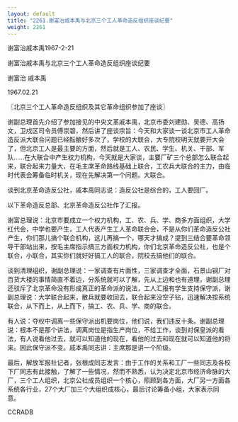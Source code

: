 ```yaml
---
layout: default
title: "2261.谢富治戚本禹与北京三个工人革命造反组织座谈纪要"
weight: 2261
---
```


谢富治戚本禹1967-2-21

谢富治戚本禹与北京三个工人革命造反组织座谈纪要

谢富治 戚本禹

1967.02.21

〖北京三个工人革命造反组织及其它革命组织参加了座谈〗

谢副总理首先介绍了参加接见的中央文革戚本禹，北京市委刘建勋、吴德、高扬文，卫戍区司令员傅崇碧，然后讲了座谈宗旨：今天和大家谈一谈北京市工人革命造反派大联合问题已经酝酿好多次了，学校的大联合，大专院校明天就要开大会了，但北京工人是最主要的方面，然后就是工人、农民、学生、机关、干部、军队……在大联合中产生权力机构，今天就是大家谈，主要厂矿三个总部怎么联合起来，联合起来力量大，在毛主席革命路线基础上联合，工农兵大联合的主力，由临时代表会筹备临时机关，现在先解决第一个问题。大联合。

谈到北京革命造反公社，戚本禹同志说：造反公社是综合的，工人要回厂。

以下革命造反总部、北京革命造反公社作了汇报。

谢富总理说：北京市要成立一个权力机构，工、农、兵、学、商多方面组织，大学红代会，中学也要产生，工人代表产生工人革命联合会，不是从你们革命造反公社产生，你们那儿搞个联合机构，这儿再搞一个，哪天才搞成？提到三结合要革命领导干部站出来，按毛主席指示搞三方面权力机构，你们北京革命造反公社，也是个联合，小联合，其实你们就好好搞工人的联合，院校去搞他们的联合。

谈到清理组织，谢副总理说：一家调查有片面性，三家调查才全面，石景山钢厂对百货大楼的事情简直不着边，分系统就可以了解，先从上边和也有道理，谢副总理还驳斥了北京革命没有形成真正的革命派的说法，工人汇报有学生支持保守派，谢副总理说：大学联合起来，散兵就要收回去，联合起来没空子钻，迅速解决按系统联合，从下而上，从上而下，搞工、农、兵、学、商的联合。

有人说：夺权中调离一些保守派出机要岗位，他们说，我们违反十条。谢副总理说：根本不是那个讲法，调离岗位是指生产岗位，不给工作，谈到对保皇派的看法，有人说看他过去，就可以知道他的现在，看他的过去和现在就可以知道他的将来。因此保守派不变。戚本禹同志讲：主席那是讲一个阶级。

最后，解放军报社记者，张根成同志发言：由于工作的关系和工厂一些同志及各校下厂同志有此接触，了解了一些情况，然而不熟悉，认为决定北京市经济命脉的大厂，三个工人组织，北京公社成员组织一个核心，照顾到各方面，大厂另一方面各系统各行业，27个大厂加三个大组织成核心，最后讨论筹备小组，大家表示同意。

CCRADB

